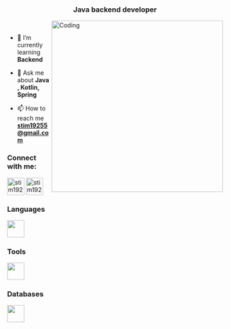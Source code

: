 <h3 align="center">Java backend developer</h3>

<img align="right" alt="Coding" width="400" src="https://leetcode-stats-six.vercel.app/?username=stim19255&theme=dark">

<br/>

- 🌱 I’m currently learning **Backend**

- 💬 Ask me about **Java , Kotlin, Spring**

- 📫 How to reach me **stim19255@gmail.com**

<h3 align="left">Connect with me:</h3>
<p align="left">
<a href="https://www.leetcode.com/stim19255" target="blank"><img align="center" src="https://raw.githubusercontent.com/rahuldkjain/github-profile-readme-generator/master/src/images/icons/Social/leet-code.svg" alt="stim19255" height="40" width="40" /></a>
<a href="https://t.me/qreol" target="blank"><img align="center" src="https://cdn-icons-png.flaticon.com/512/2111/2111646.png" alt="stim19255" height="40" width="40" /></a>
</p>

<h3 align="left">Languages</h3>
<div">  
<a href="https://skillicons.dev">
    <img src="https://skillicons.dev/icons?i=java,kotlin,cpp,js" height="40" />
</a>
</div>

<h3 align="left">Tools</h3>
<div">  
<a href="https://skillicons.dev">
    <img src="https://skillicons.dev/icons?i=postman,git,docker,kafka,bootstrap,linux,maven,gradle,hibernate,idea,eclipse" height="40" />
</a>
</div>

<h3 align="left">Databases</h3>
<div">  
<a href="https://skillicons.dev">
    <img src="https://skillicons.dev/icons?i=postgres,mysql,mongodb,redis" height="40" />
</a>
</div>
</div>

